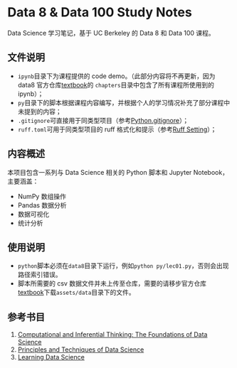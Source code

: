 # Data 8 & Data 100 Study Notes

Data Science 学习笔记，基于 UC Berkeley 的 Data 8 和 Data 100 课程。

## 文件说明

- `ipynb`目录下为课程提供的 code demo。（此部分内容将不再更新，因为 data8 官方仓库[textbook](https://github.com/data-8/textbook)的 `chapters`目录中包含了所有课程所使用到的 ipynb）；
- `py`目录下的脚本根据课程内容编写，并根据个人的学习情况补充了部分课程中未提到的内容；
- `.gitignore`可直接用于同类型项目（参考[Python.gitignore](https://github.com/github/gitignore/blob/main/Python.gitignore)）；
- `ruff.toml`可用于同类型项目的 ruff 格式化和提示（参考[Ruff Setting](https://docs.astral.sh/ruff/settings)）；

## 内容概述

本项目包含一系列与 Data Science 相关的 Python 脚本和 Jupyter Notebook，主要涵盖：

- NumPy 数组操作
- Pandas 数据分析
- 数据可视化
- 统计分析

## 使用说明

- `python`脚本必须在`data8`目录下运行，例如`python py/lec01.py`，否则会出现路径索引错误。
- 脚本所需要的 csv 数据文件并未上传至仓库，需要的请移步官方仓库[textbook](https://github.com/data-8/textbook)下载`assets/data`目录下的文件。

## 参考书目

1. [Computational and Inferential Thinking: The Foundations of Data Science](https://inferentialthinking.com/chapters/intro.html)
2. [Principles and Techniques of Data Science](https://ds100.org/course-notes/)
3. [Learning Data Science](https://learningds.org/intro.html)
